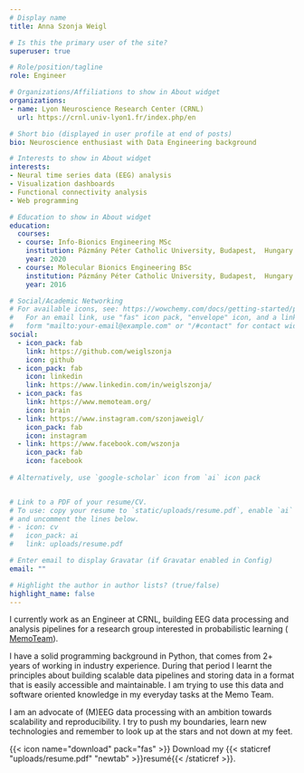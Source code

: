```yaml
---
# Display name
title: Anna Szonja Weigl

# Is this the primary user of the site?
superuser: true

# Role/position/tagline
role: Engineer

# Organizations/Affiliations to show in About widget
organizations:
- name: Lyon Neuroscience Research Center (CRNL)
  url: https://crnl.univ-lyon1.fr/index.php/en

# Short bio (displayed in user profile at end of posts)
bio: Neuroscience enthusiast with Data Engineering background

# Interests to show in About widget
interests:
- Neural time series data (EEG) analysis
- Visualization dashboards
- Functional connectivity analysis
- Web programming

# Education to show in About widget
education:
  courses:
  - course: Info-Bionics Engineering MSc
    institution: Pázmány Péter Catholic University, Budapest,  Hungary
    year: 2020
  - course: Molecular Bionics Engineering BSc
    institution: Pázmány Péter Catholic University, Budapest,  Hungary
    year: 2016

# Social/Academic Networking
# For available icons, see: https://wowchemy.com/docs/getting-started/page-builder/#icons
#   For an email link, use "fas" icon pack, "envelope" icon, and a link in the
#   form "mailto:your-email@example.com" or "/#contact" for contact widget.
social:
  - icon_pack: fab
    link: https://github.com/weiglszonja
    icon: github
  - icon_pack: fab
    icon: linkedin
    link: https://www.linkedin.com/in/weiglszonja/
  - icon_pack: fas
    link: https://www.memoteam.org/
    icon: brain
  - link: https://www.instagram.com/szonjaweigl/
    icon_pack: fab
    icon: instagram
  - link: https://www.facebook.com/wszonja
    icon_pack: fab
    icon: facebook
    
# Alternatively, use `google-scholar` icon from `ai` icon pack


# Link to a PDF of your resume/CV.
# To use: copy your resume to `static/uploads/resume.pdf`, enable `ai` icons in `params.toml`, 
# and uncomment the lines below.
# - icon: cv
#   icon_pack: ai
#   link: uploads/resume.pdf

# Enter email to display Gravatar (if Gravatar enabled in Config)
email: ""

# Highlight the author in author lists? (true/false)
highlight_name: false
---
```

I currently work as an Engineer at CRNL, building EEG data processing and
analysis pipelines for a research group interested in probabilistic learning (
[MemoTeam](https://www.memoteam.org/team-members)).

I have a solid programming background in Python, that comes from 2+ years of
working in industry experience. During that period I learnt the principles
about building scalable data pipelines and storing data in a format that is
easily accessible and maintainable. I am trying to use this data and software
oriented knowledge in my everyday tasks at the Memo Team.

I am an advocate of (M)EEG data processing with an ambition towards scalability
and reproducibility. I try to push my boundaries, learn new technologies and
remember to look up at the stars and not down at my feet.


{{< icon name="download" pack="fas" >}} Download my {{< staticref "uploads/resume.pdf" "newtab" >}}resumé{{< /staticref >}}.
